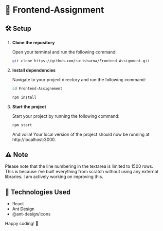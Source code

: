 # 🚀 Frontend-Assignment

## 🛠️ Setup

1. **Clone the repository**

   Open your terminal and run the following command:

   ```bash
   git clone https://github.com/suiisharma/Frontend-Assignment.git
   ```
2. **Install dependencies**
   
   Navigate to your project directory and run the following command:
   
   ```bash
   cd Frontend-Assignement
   ```
   ```bash
   npm install
   ```
   

4. **Start the project**

   
   Start your project by running the following command:

   ```bash
   npm start
   ```

   And voila! Your local version of the project should now be running at http://localhost:3000.


## ⚠️ Note

Please note that the line numbering in the textarea is limited to 1500 rows. 
This is because i’ve built everything from scratch without using any external libraries.
I am actively working on improving this.

## 🧰 Technologies Used
* React
* Ant Design
* @ant-design/icons

Happy coding! 🎉
   
   
